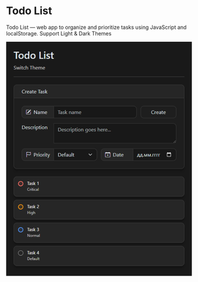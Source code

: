 # Todo List

Todo List — web app to organize and prioritize tasks using JavaScript and localStorage. Support Light & Dark Themes

<img src="preview.png">